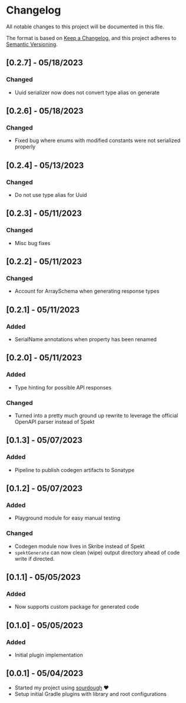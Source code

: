# Changelog

All notable changes to this project will be documented in this file.

The format is based on [Keep a Changelog](https://keepachangelog.com/en/1.0.0/),
and this project adheres to [Semantic Versioning](https://semver.org/spec/v2.0.0.html).

## [0.2.7] - 05/18/2023

### Changed

- Uuid serializer now does not convert type alias on generate

## [0.2.6] - 05/18/2023

### Changed

- Fixed bug where enums with modified constants were not serialized properly

## [0.2.4] - 05/13/2023

### Changed

- Do not use type alias for Uuid

## [0.2.3] - 05/11/2023

### Changed 

- Misc bug fixes

## [0.2.2] - 05/11/2023

### Changed

- Account for ArraySchema when generating response types

## [0.2.1] - 05/11/2023

### Added

- SerialName annotations when property has been renamed

## [0.2.0] - 05/11/2023

### Added

- Type hinting for possible API responses

### Changed

- Turned into a pretty much ground up rewrite to leverage the official OpenAPI parser instead of Spekt

## [0.1.3] - 05/07/2023

### Added

- Pipeline to publish codegen artifacts to Sonatype

## [0.1.2] - 05/07/2023

### Added

- Playground module for easy manual testing

### Changed

- Codegen module now lives in Skribe instead of Spekt
- `spektGenerate` can now clean (wipe) output directory ahead of code write if directed.

## [0.1.1] - 05/05/2023

### Added

- Now supports custom package for generated code

## [0.1.0] - 05/05/2023

### Added

- Initial plugin implementation

## [0.0.1] - 05/04/2023

- Started my project using [sourdough](https://github.com/bkbnio/sourdough-kt) ❤️
- Setup initial Gradle plugins with library and root configurations
